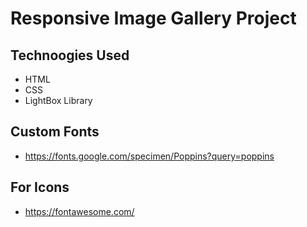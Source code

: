 # Responsive Image Gallery Project

## Technoogies Used
- HTML
- CSS
- LightBox Library

## Custom Fonts
- https://fonts.google.com/specimen/Poppins?query=poppins

## For Icons
- https://fontawesome.com/